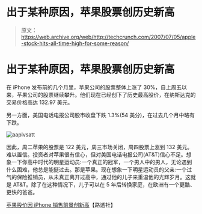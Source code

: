 # 出于某种原因，苹果股票创历史新高

> 原文：<https://web.archive.org/web/http://techcrunch.com/2007/07/05/apple-stock-hits-all-time-high-for-some-reason/>

# 出于某种原因，苹果股票创历史新高

在 iPhone 发布前的几个月里，苹果公司的股票整体上涨了 30%，自上周五以来，苹果公司的股票继续攀升。他们现在已经创下了历史最高股价，在纳斯达克的交易价格高达 132.97 美元。

另一方面，美国电话电报公司股市收盘下跌 1.3%(54 美分)，在过去几个月中略有下跌。

![aaplvsatt](img/d4194722a9a67acb0b8ce08eb9414940.png)

因此，周二苹果的股票是 122 美元，周三市场关闭，周四股票上涨到 132 美元。难以置信。投资者对苹果很有信心，但对美国电话电报公司(AT&T)信心不足。想象一下你高中时代的明星运动员:一个真正的冠军，一个男人中的男人，无论遇到什么困难，他总是能挺过去。那是苹果。现在想象一下明星运动员的父亲:一个过气的保险推销员，从未真正离开过高中，通过他的儿子来重温他的光辉岁月。这就是 AT&T。除了在这种情况下，儿子可以在 5 年后转换家庭，在欧洲有一个更酷、更快的爸爸。

[苹果股价因 iPhone 销售前景创新高](https://web.archive.org/web/20130727112151/http://www.reuters.com/article/technologyNews/idUSN0536091820070705?src=070507_1651_DOUBLEFEATURE_surrender_offer&sp=true)【路透社】